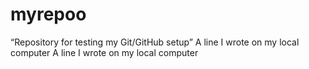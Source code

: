 # myrepoo
“Repository for testing my Git/GitHub setup” 
A   l i n e   I   w r o t e   o n   m y   l o c a l   c o m p u t e r      
 A   l i n e   I   w r o t e   o n   m y   l o c a l   c o m p u t e r      
 